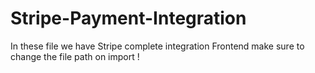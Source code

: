 # Stripe-Payment-Integration
In these file we have Stripe complete integration Frontend make sure to change the file path on import !
